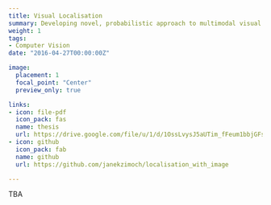 ```yaml
---
title: Visual Localisation
summary: Developing novel, probabilistic approach to multimodal visual localisation.  
weight: 1
tags:
- Computer Vision
date: "2016-04-27T00:00:00Z"

image:
  placement: 1
  focal_point: "Center"
  preview_only: true

links:
- icon: file-pdf
  icon_pack: fas
  name: thesis
  url: https://drive.google.com/file/u/1/d/1OssLvysJ5aUTim_fFeum1bbjGFs-lpnu/view?usp=sharing
- icon: github
  icon_pack: fab
  name: github
  url: https://github.com/janekzimoch/localisation_with_image

---
```


TBA

